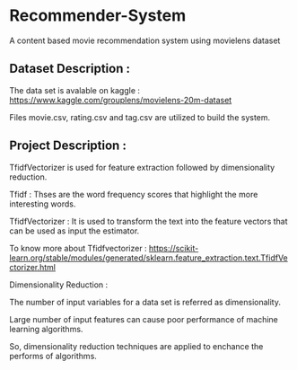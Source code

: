 # Recommender-System
A content based movie recommendation system using movielens dataset

## Dataset Description :

   The data set is avalable on kaggle : https://www.kaggle.com/grouplens/movielens-20m-dataset
   
   Files movie.csv, rating.csv and tag.csv are utilized to build the system.
   
## Project Description :

   TfidfVectorizer is used for feature extraction followed by dimensionality reduction.
   
   Tfidf : Thses are the word frequency scores that highlight the more interesting words.
   
   TfidfVectorizer : It is used to transform the text into the feature vectors that can be used as input the estimator.
   
   To know more about Tfidfvectorizer : https://scikit-learn.org/stable/modules/generated/sklearn.feature_extraction.text.TfidfVectorizer.html
   
   Dimensionality Reduction :
   
   The number of input variables for a data set is referred as dimensionality.
   
   Large number of input features can cause poor performance of machine learning algorithms.
   
   So, dimensionality reduction techniques are applied to enchance the performs of algorithms.
